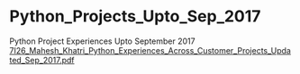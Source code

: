 # Python_Projects_Upto_Sep_2017
Python Project Experiences Upto September 2017
[7I26_Mahesh_Khatri_Python_Experiences_Across_Customer_Projects_Updated_Sep_2017.pdf](https://github.com/MaheshKhatri1960/Python_Projects_Upto_Sep_2017/files/9686731/7I26_Mahesh_Khatri_Python_Experiences_Across_Customer_Projects_Updated_Sep_2017.pdf)
